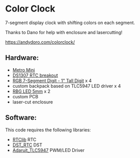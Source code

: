 Color Clock
================

7-segment display clock with shifting colors on each segment.

Thanks to Dano for help with enclosure and lasercutting!

https://andydoro.com/colorclock/
 
Hardware:
-------
* [Metro Mini](https://www.adafruit.com/product/2590)
* [DS1307 RTC breakout](https://www.adafruit.com/products/3296)
* [RGB 7-Segment Digit - 1" Tall Digit](https://www.adafruit.com/product/1399) x 4
* custom backpack based on TLC5947 LED driver x 4
* [RBG LED 5mm](https://www.adafruit.com/product/159) x 2 
* custom PCB
* laser-cut enclosure

Software:
-------
 
This code requires the following libraries:
 
 * [RTClib](https://github.com/adafruit/RTClib) RTC
 * [DST_RTC](https://github.com/andydoro/DST_RTC) DST
 * [Adaruit_TLC5947](https://github.com/adafruit/Adafruit_TLC5947) PWM/LED Driver
 